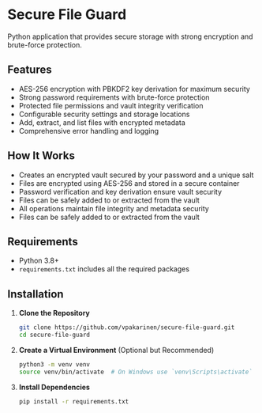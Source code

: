 # Secure File Guard

Python application that provides secure storage with strong encryption and brute-force protection.

## Features

- AES-256 encryption with PBKDF2 key derivation for maximum security
- Strong password requirements with brute-force protection
- Protected file permissions and vault integrity verification
- Configurable security settings and storage locations
- Add, extract, and list files with encrypted metadata
- Comprehensive error handling and logging

## How It Works

- Creates an encrypted vault secured by your password and a unique salt
- Files are encrypted using AES-256 and stored in a secure container
- Password verification and key derivation ensure vault security
- Files can be safely added to or extracted from the vault
- All operations maintain file integrity and metadata security
- Files can be safely added to or extracted from the vault

## Requirements

- Python 3.8+
- `requirements.txt` includes all the required packages

## Installation

1. **Clone the Repository**

   ```bash
   git clone https://github.com/vpakarinen/secure-file-guard.git
   cd secure-file-guard
   ```

2. **Create a Virtual Environment** (Optional but Recommended)

   ```bash
   python3 -m venv venv
   source venv/bin/activate  # On Windows use `venv\Scripts\activate`
   ```

3. **Install Dependencies**

   ```bash
   pip install -r requirements.txt
   ```

